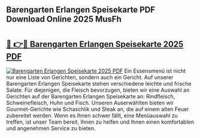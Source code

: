 ## Barengarten Erlangen Speisekarte PDF Download Online 2025 MusFh

# <h2><a href="http://gcd3eet.nevu.top/?p=Barengarten+Erlangen+Speisekarte">🔗 👉🔴 Barengarten Erlangen Speisekarte 2025 PDF</a></h2>

[![Barengarten Erlangen Speisekarte 2025 PDF](https://i.imgur.com/dBaPXMq.png)](http://gcd3eet.nevu.top/?p=Barengarten+Erlangen+Speisekarte)
Ein Essensmenü ist nicht nur eine Liste von Gerichten, sondern auch ein Gericht. Auf unserer Barengarten Erlangen Speisekarte stehen verschiedene leichte und frische Salate. Für diejenigen, die Fleisch bevorzugen, bieten wir eine Auswahl an Gerichten auf der Barengarten Erlangen Speisekarte an: Rindfleisch, Schweinefleisch, Huhn und Fisch. Unseren Auserwählten bieten wir Gourmet-Gerichte wie Schaschlik und Steak an, die auf einem alten Feuer zubereitet werden. Wenn es Ihnen schwer fällt, eine Menüauswahl zu treffen, ist unser Team bereit, Ihnen zu helfen und Ihnen einen komfortablen und angenehmen Service zu bieten.
